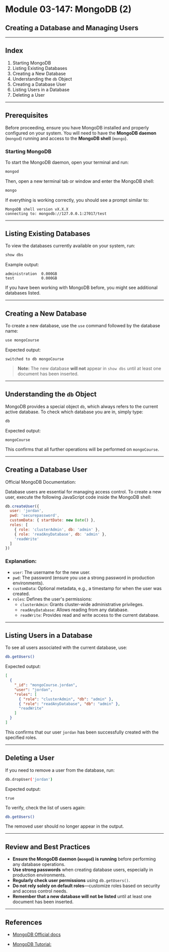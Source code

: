 # Module 03-147: MongoDB (2)

## Creating a Database and Managing Users

---

## **Index**

1. Starting MongoDB
2. Listing Existing Databases
3. Creating a New Database
4. Understanding the `db` Object
5. Creating a Database User
6. Listing Users in a Database
7. Deleting a User

---

## **Prerequisites**

Before proceeding, ensure you have MongoDB installed and properly configured on your system. You will need to have the **MongoDB daemon** (`mongod`) running and access to the **MongoDB shell** (`mongo`).

### **Starting MongoDB**

To start the MongoDB daemon, open your terminal and run:

```bash
mongod
```

Then, open a new terminal tab or window and enter the MongoDB shell:

```bash
mongo
```

If everything is working correctly, you should see a prompt similar to:

```
MongoDB shell version vX.X.X
connecting to: mongodb://127.0.0.1:27017/test
```

---

## **Listing Existing Databases**

To view the databases currently available on your system, run:

```bash
show dbs
```

Example output:

```
administration  0.000GB
test            0.000GB
```

If you have been working with MongoDB before, you might see additional databases listed.

---

## **Creating a New Database**

To create a new database, use the `use` command followed by the database name:

```bash
use mongoCourse
```

Expected output:

```
switched to db mongoCourse
```

> **Note:** The new database **will not** appear in `show dbs` until at least one document has been inserted.

---

## **Understanding the `db` Object**

MongoDB provides a special object `db`, which always refers to the current active database. To check which database you are in, simply type:

```bash
db
```

Expected output:

```
mongoCourse
```

This confirms that all further operations will be performed on `mongoCourse`.

---

## **Creating a Database User**

Official MongoDB Documentation: 

Database users are essential for managing access control. To create a new user, execute the following JavaScript code inside the MongoDB shell:

```js
db.createUser({
  user: 'jordan',
  pwd: 'securepassword',
  customData: { startDate: new Date() },
  roles: [
    { role: 'clusterAdmin', db: 'admin' },
    { role: 'readAnyDatabase', db: 'admin' },
    'readWrite'
  ]
})
```

### **Explanation:**

- `user`: The username for the new user.
- `pwd`: The password (ensure you use a strong password in production environments).
- `customData`: Optional metadata, e.g., a timestamp for when the user was created.
- `roles`: Defines the user's permissions:
  - `clusterAdmin`: Grants cluster-wide administrative privileges.
  - `readAnyDatabase`: Allows reading from any database.
  - `readWrite`: Provides read and write access to the current database.

---

## **Listing Users in a Database**

To see all users associated with the current database, use:

```bash
db.getUsers()
```

Expected output:

```json
[
  {
    "_id": "mongoCourse.jordan",
    "user": "jordan",
    "roles": [
      { "role": "clusterAdmin", "db": "admin" },
      { "role": "readAnyDatabase", "db": "admin" },
      "readWrite"
    ]
  }
]
```

This confirms that our user `jordan` has been successfully created with the specified roles.

---

## **Deleting a User**

If you need to remove a user from the database, run:

```bash
db.dropUser('jordan')
```

Expected output:

```
true
```

To verify, check the list of users again:

```bash
db.getUsers()
```

The removed user should no longer appear in the output.

---

## **Review and Best Practices**

- **Ensure the MongoDB daemon (`mongod`) is running** before performing any database operations.
- **Use strong passwords** when creating database users, especially in production environments.
- **Regularly check user permissions** using `db.getUsers()`.
- **Do not rely solely on default roles**—customize roles based on security and access control needs.
- **Remember that a new database will not be listed** until at least one document has been inserted.

---

## References

* [MongoDB Official docs](https://www.mongodb.com/docs/manual/)

* [MongoDB Tutorial: ](https://www.mongodb.com/docs/manual/tutorial/manage-users-and-roles/)
